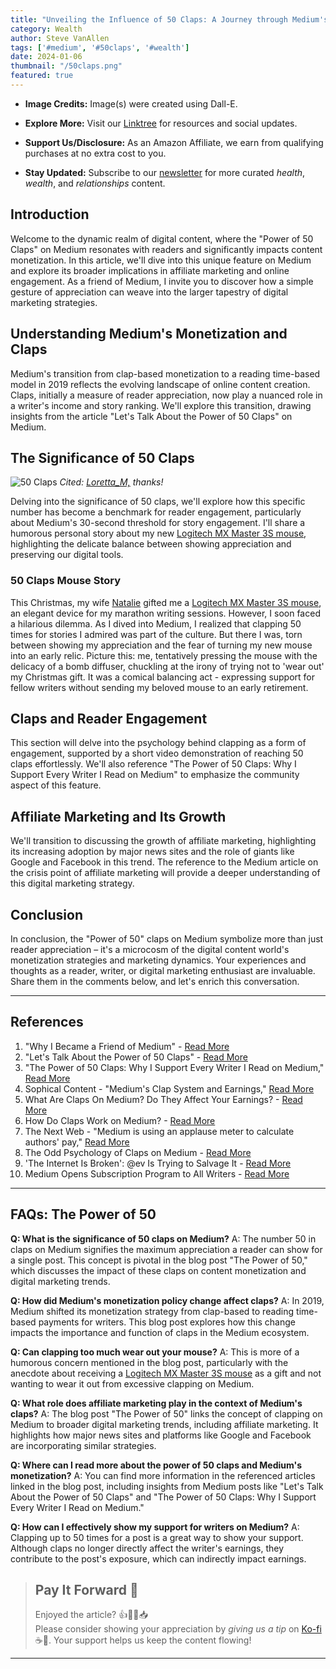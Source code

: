 ```yaml
---
title: "Unveiling the Influence of 50 Claps: A Journey through Medium's Digital Landscape"
category: Wealth
author: Steve VanAllen
tags: ['#medium', '#50claps', '#wealth']
date: 2024-01-06
thumbnail: "/50claps.png"
featured: true
---
```


- **Image Credits:** Image(s) were created using Dall-E.

- **Explore More:** Visit our [Linktree](https://linktr.ee/welcomerain) for resources and social updates.

- **Support Us/Disclosure:** As an Amazon Affiliate, we earn from qualifying purchases at no extra cost to you.

- **Stay Updated:** Subscribe to our [newsletter](http://eepurl.com/iGVUjI) for more curated _health_, _wealth_, and _relationships_ content.

## Introduction
Welcome to the dynamic realm of digital content, where the "Power of 50 Claps" on Medium resonates with readers and significantly impacts content monetization. In this article, we'll dive into this unique feature on Medium and explore its broader implications in affiliate marketing and online engagement. As a friend of Medium, I invite you to discover how a simple gesture of appreciation can weave into the larger tapestry of digital marketing strategies.

## Understanding Medium's Monetization and Claps
Medium's transition from clap-based monetization to a reading time-based model in 2019 reflects the evolving landscape of online content creation. Claps, initially a measure of reader appreciation, now play a nuanced role in a writer's income and story ranking. We'll explore this transition, drawing insights from the article "Let's Talk About the Power of 50 Claps" on Medium.

## The Significance of 50 Claps
![50 Claps](/50claps.gif)
_Cited: [Loretta_M,](https://medium.com/@loremdance) thanks!_

Delving into the significance of 50 claps, we'll explore how this specific number has become a benchmark for reader engagement, particularly about Medium's 30-second threshold for story engagement. I'll share a humorous personal story about my new [Logitech MX Master 3S mouse](https://amzn.to/3S8uPnz), highlighting the delicate balance between showing appreciation and preserving our digital tools.

### 50 Claps Mouse Story
This Christmas, my wife [Natalie](https://medium.com/@natalie.vanallen) gifted me a [Logitech MX Master 3S mouse](https://amzn.to/3S8uPnz), an elegant device for my marathon writing sessions. However, I soon faced a hilarious dilemma. As I dived into Medium, I realized that clapping 50 times for stories I admired was part of the culture. But there I was, torn between showing my appreciation and the fear of turning my new mouse into an early relic. Picture this: me, tentatively pressing the mouse with the delicacy of a bomb diffuser, chuckling at the irony of trying not to 'wear out' my Christmas gift. It was a comical balancing act - expressing support for fellow writers without sending my beloved mouse to an early retirement.

## Claps and Reader Engagement
This section will delve into the psychology behind clapping as a form of engagement, supported by a short video demonstration of reaching 50 claps effortlessly. We'll also reference "The Power of 50 Claps: Why I Support Every Writer I Read on Medium" to emphasize the community aspect of this feature.

## Affiliate Marketing and Its Growth
We'll transition to discussing the growth of affiliate marketing, highlighting its increasing adoption by major news sites and the role of giants like Google and Facebook in this trend. The reference to the Medium article on the crisis point of affiliate marketing will provide a deeper understanding of this digital marketing strategy.

## Conclusion
In conclusion, the "Power of 50" claps on Medium symbolize more than just reader appreciation – it's a microcosm of the digital content world's monetization strategies and marketing dynamics. Your experiences and thoughts as a reader, writer, or digital marketing enthusiast are invaluable. Share them in the comments below, and let's enrich this conversation.

---

## References
1. "Why I Became a Friend of Medium" - [Read More](https://medium.com/welcome-rain/why-i-became-a-friend-of-medium-1c24f5f038fc)
2. "Let's Talk About the Power of 50 Claps" - [Read More](https://medium.com/read-or-die/lets-talk-about-the-power-of-50-claps-2b3ae36c119d)
3. "The Power of 50 Claps: Why I Support Every Writer I Read on Medium," [Read More](https://medium.com/new-writers-welcome/the-power-of-50-claps-why-i-support-every-writer-i-read-on-medium-a48eb14a09ee)
4. Sophical Content - "Medium's Clap System and Earnings," [Read More](https://sophicalcontent.com/how-does-medium-make-money/)
5. What Are Claps On Medium? Do They Affect Your Earnings? - [Read More](https://sophicalcontent.com/what-are-claps-on-medium/)
6. How Do Claps Work on Medium? - [Read More](https://medium.com/blogging-guide/how-do-claps-work-on-medium-b2897784ce6b)
7. The Next Web - "Medium is using an applause meter to calculate authors' pay," [Read More](https://thenextweb.com/news/mediums-claps-feature-will-now-help-authors-get-paid-or-so-it-thinks)
8. The Odd Psychology of Claps on Medium - [Read More](https://medium.com/all-about-m/the-odd-psychology-of-claps-on-medium-1d7f98375927)
9. 'The Internet Is Broken': @ev Is Trying to Salvage It - [Read More](https://www.nytimes.com/2017/05/20/technology/evan-williams-medium-twitter-internet.html)
10. Medium Opens Subscription Program to All Writers - [Read More](https://www.wsj.com/articles/medium-opens-subscription-program-to-all-writers-1507651200)

---

## FAQs: The Power of 50

**Q: What is the significance of 50 claps on Medium?**
A: The number 50 in claps on Medium signifies the maximum appreciation a reader can show for a single post. This concept is pivotal in the blog post "The Power of 50," which discusses the impact of these claps on content monetization and digital marketing trends.

**Q: How did Medium's monetization policy change affect claps?**
A: In 2019, Medium shifted its monetization strategy from clap-based to reading time-based payments for writers. This blog post explores how this change impacts the importance and function of claps in the Medium ecosystem.

**Q: Can clapping too much wear out your mouse?**
A: This is more of a humorous concern mentioned in the blog post, particularly with the anecdote about receiving a [Logitech MX Master 3S mouse](https://amzn.to/3S8uPnz) as a gift and not wanting to wear it out from excessive clapping on Medium.

**Q: What role does affiliate marketing play in the context of Medium's claps?**
A: The blog post "The Power of 50" links the concept of clapping on Medium to broader digital marketing trends, including affiliate marketing. It highlights how major news sites and platforms like Google and Facebook are incorporating similar strategies.

**Q: Where can I read more about the power of 50 claps and Medium's monetization?**
A: You can find more information in the referenced articles linked in the blog post, including insights from Medium posts like "Let's Talk About the Power of 50 Claps" and "The Power of 50 Claps: Why I Support Every Writer I Read on Medium."

**Q: How can I effectively show my support for writers on Medium?**
A: Clapping up to 50 times for a post is a great way to show your support. Although claps no longer directly affect the writer's earnings, they contribute to the post's exposure, which can indirectly impact earnings.

> ## Pay It Forward 🌟
> Enjoyed the article? 👍💬👏📥  
> Please consider showing your appreciation by _giving us a tip_ on [Ko-fi](https://ko-fi.com/welcomerain) ☕️🎉.  Your support helps us keep the content flowing!

---